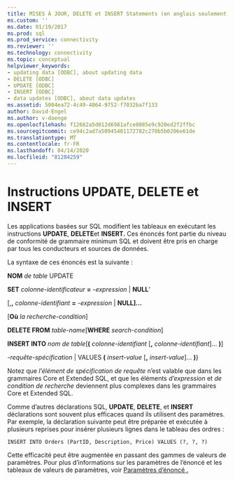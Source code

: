 ```yaml
---
title: MISES À JOUR, DELETE et INSERT Statements (en anglais seulement) Microsoft Docs
ms.custom: ''
ms.date: 01/19/2017
ms.prod: sql
ms.prod_service: connectivity
ms.reviewer: ''
ms.technology: connectivity
ms.topic: conceptual
helpviewer_keywords:
- updating data [ODBC], about updating data
- DELETE [ODBC]
- UPDATE [ODBC]
- INSERT [ODBC]
- data updates [ODBC], about data updates
ms.assetid: 5004ea72-4c49-4064-9752-f7032ba7f133
author: David-Engel
ms.author: v-daenge
ms.openlocfilehash: f12682a5d012d6981afce0085e9c920ed2f2ffbc
ms.sourcegitcommit: ce94c2ad7a50945481172782c270b5b0206e61de
ms.translationtype: MT
ms.contentlocale: fr-FR
ms.lasthandoff: 04/14/2020
ms.locfileid: "81284259"
---
```

# <a name="update-delete-and-insert-statements"></a>Instructions UPDATE, DELETE et INSERT
Les applications basées sur SQL modifient les tableaux en exécutant les instructions **UPDATE**, **DELETE**et **INSERT.** Ces énoncés font partie du niveau de conformité de grammaire minimum SQL et doivent être pris en charge par tous les conducteurs et sources de données.  
  
 La syntaxe de ces énoncés est la suivante :  
  
 **NOM** _de table_ UPDATE  
  
 **SET** _colonne-identificateur_ **=** -*expression* &#124; **NULL**'  
  
 [,**,** _colonne-identifiant_ **=** -*expression* &#124; **NULL]...**  
  
 [**Où** _la recherche-condition_]  
  
 **DELETE FROM** _table-name_[**WHERE** _search-condition_]  
  
 **INSERT INTO** _nom de table_[**(** _colonne-identifiant_ [**,** _colonne-identifiant_]... **)**]  
  
 -*requête-spécification* &#124; VALUES **(** _insert-value_ [**,** _insert-value_]... **)**}  
  
 Notez que *l’élément de spécification de requête* n’est valable que dans les grammaires Core et Extended SQL, et que les éléments *d’expression* et *de condition de recherche* deviennent plus complexes dans les grammaires Core et Extended SQL.  
  
 Comme d’autres déclarations SQL, **UPDATE**, **DELETE**, et **INSERT** déclarations sont souvent plus efficaces quand ils utilisent des paramètres. Par exemple, la déclaration suivante peut être préparée et exécutée à plusieurs reprises pour insérer plusieurs lignes dans le tableau des ordres :  
  
```  
INSERT INTO Orders (PartID, Description, Price) VALUES (?, ?, ?)  
```  
  
 Cette efficacité peut être augmentée en passant des gammes de valeurs de paramètres. Pour plus d’informations sur les paramètres de l’énoncé et les tableaux de valeurs de paramètres, voir [Paramètres d’énoncé .](../../../odbc/reference/develop-app/statement-parameters.md)
